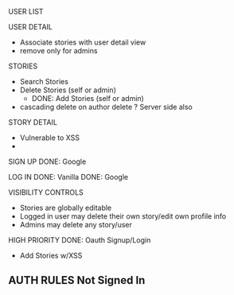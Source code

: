 <!--  
DONE: Main Page / Auth
 - DONE: Basic main page renders
 - DONE: renders correct buttons if logged in or not 
 - DONE: not signed in by default
 - DONE: Signup works
 - DONE: Signup persists on reload
 - DONE: Logout works
 - DONE: Logout persists on reload
 - DONE: redirection on login/logout
-->

 USER LIST
<!--   
  - DONE: Navigation to /Users
  - DONE: Fetching initial users
  - DONE: Removing a user 
  - DONE: Filter works
  - DONE: Navigation to /Users/:id
-->

USER DETAIL
<!--   
  - DONE: Navigation to /Users/:id
-->
  - Associate stories with user detail view
  - remove only for admins

STORIES
<!--   
  - DONE: List Stories
  - DONE: Select Author for Stories 
  - DONE: Add Stories (anyone)-->
  - Search Stories
  - Delete Stories (self or admin)
    - DONE: Add Stories (self or admin)
  - cascading delete on author delete ? Server side also

STORY DETAIL
  - Vulnerable to XSS
  - 

 SIGN UP
  DONE: Google

 LOG IN
  DONE: Vanilla
  DONE: Google

VISIBILITY CONTROLS
 - Stories are globally editable 
 - Logged in user may delete their own story/edit own profile info
 - Admins may delete any story/user


HIGH PRIORITY
 DONE: Oauth Signup/Login
 - Add Stories w/XSS



AUTH RULES
  Not Signed In
  -------------
  